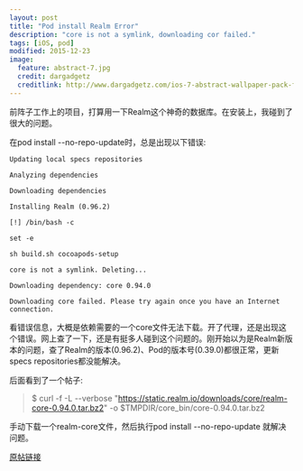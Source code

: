 ```yaml
---
layout: post
title: "Pod install Realm Error"
description: "core is not a symlink, downloading cor failed."
tags: [iOS, pod]
modified: 2015-12-23
image:
  feature: abstract-7.jpg
  credit: dargadgetz
  creditlink: http://www.dargadgetz.com/ios-7-abstract-wallpaper-pack-for-iphone-5-and-ipod-touch-retina/
---
```


前阵子工作上的项目，打算用一下Realm这个神奇的数据库。在安装上，我碰到了很大的问题。

在pod install --no-repo-update时，总是出现以下错误:

```
Updating local specs repositories

Analyzing dependencies

Downloading dependencies

Installing Realm (0.96.2)

[!] /bin/bash -c 

set -e

sh build.sh cocoapods-setup

core is not a symlink. Deleting...

Downloading dependency: core 0.94.0

Downloading core failed. Please try again once you have an Internet connection.

```

看错误信息，大概是依赖需要的一个core文件无法下载。开了代理，还是出现这个错误。网上查了一下，还是有挺多人碰到这个问题的。刚开始以为是Realm新版本的问题，查了Realm的版本(0.96.2)、Pod的版本号(0.39.0)都很正常，更新specs repositories都没能解决。

后面看到了一个帖子:

> $ curl -f -L --verbose "https://static.realm.io/downloads/core/realm-core-0.94.0.tar.bz2" -o $TMPDIR/core_bin/core-0.94.0.tar.bz2

手动下载一个realm-core文件，然后执行pod install --no-repo-update 就解决问题。

[原帖链接](http://stackoverflow.com/questions/33725751/pod-install-doesnt-work-when-i-try-to-get-realm-0-96-2)
